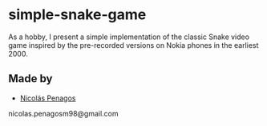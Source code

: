 ﻿# simple-snake-game
As a hobby, I present a simple implementation of the classic Snake video game inspired by the pre-recorded versions on Nokia phones in the earliest 2000.


## Made by
  <ul>
  <li><div><a href="https://github.com/nicolaspenagos" title="Nicolas Penagos">Nicolás Penagos</a>   </div></li>
  </ul> 
     <p>   nicolas.penagosm98@gmail.com </p>
